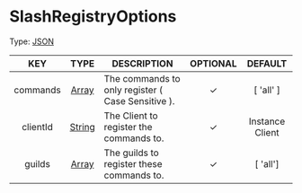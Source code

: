 # SlashRegistryOptions

Type: [JSON](https://developer.mozilla.org/en-US/docs/Web/JavaScript/Reference/Global_Objects/JSON)

| KEY | TYPE | DESCRIPTION | OPTIONAL | DEFAULT |
| :-: | :--: | ----------- | :------: | :-----: |
| commands | [Array](https://developer.mozilla.org/en-US/docs/Web/JavaScript/Reference/Global_Objects/Array/map) | The commands to only register ( Case Sensitive ). | ✓ | [ 'all' ] |
| clientId | [String](https://developer.mozilla.org/en-US/docs/Web/JavaScript/Reference/Global_Objects/String) | The Client to register the commands to. | ✓ | Instance Client |
| guilds | [Array](https://developer.mozilla.org/en-US/docs/Web/JavaScript/Reference/Global_Objects/Array/map) | The guilds to register these commands to. | ✓ | [ 'all'] |